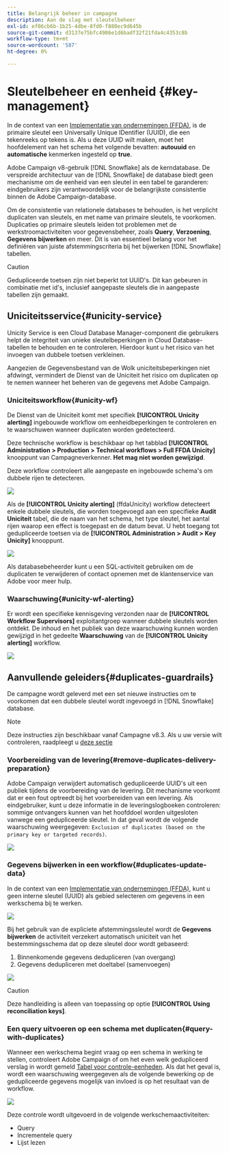 ```yaml
---
title: Belangrijk beheer in campagne
description: Aan de slag met sleutelbeheer
exl-id: ef06cb6b-1b25-4dbe-8fd0-f880ec9d645b
source-git-commit: d3137e75bfc4986e1d6badf32f21fda4c4353c8b
workflow-type: tm+mt
source-wordcount: '587'
ht-degree: 0%

---
```


# Sleutelbeheer en eenheid {#key-management}

In de context van een [Implementatie van ondernemingen (FFDA)](enterprise-deployment.md), is de primaire sleutel een Universally Unique IDentifier (UUID), die een tekenreeks op tekens is. Als u deze UUID wilt maken, moet het hoofdelement van het schema het volgende bevatten: **autouuid** en **automatische** kenmerken ingesteld op **true**.

Adobe Campaign v8-gebruik [!DNL Snowflake] als de kerndatabase. De verspreide architectuur van de [!DNL Snowflake] de database biedt geen mechanisme om de eenheid van een sleutel in een tabel te garanderen: eindgebruikers zijn verantwoordelijk voor de belangrijkste consistentie binnen de Adobe Campaign-database.

Om de consistentie van relationele databases te behouden, is het verplicht duplicaten van sleutels, en met name van primaire sleutels, te voorkomen. Duplicaties op primaire sleutels leiden tot problemen met de werkstroomactiviteiten voor gegevensbeheer, zoals **Query**, **Verzoening**, **Gegevens bijwerken** en meer. Dit is van essentieel belang voor het definiëren van juiste afstemmingscriteria bij het bijwerken [!DNL Snowflake] tabellen.


>[!CAUTION]
>
>Gedupliceerde toetsen zijn niet beperkt tot UUID&#39;s. Dit kan gebeuren in combinatie met id&#39;s, inclusief aangepaste sleutels die in aangepaste tabellen zijn gemaakt.


## Uniciteitsservice{#unicity-service}

Unicity Service is een Cloud Database Manager-component die gebruikers helpt de integriteit van unieke sleutelbeperkingen in Cloud Database-tabellen te behouden en te controleren. Hierdoor kunt u het risico van het invoegen van dubbele toetsen verkleinen.

Aangezien de Gegevensbestand van de Wolk uniciteitsbeperkingen niet afdwingt, vermindert de Dienst van de Uniciteit het risico om duplicaten op te nemen wanneer het beheren van de gegevens met Adobe Campaign.

### Uniciteitsworkflow{#unicity-wf}

De Dienst van de Uniciteit komt met specifiek **[!UICONTROL Unicity alerting]** ingebouwde workflow om eenheidbeperkingen te controleren en te waarschuwen wanneer duplicaten worden gedetecteerd.

Deze technische workflow is beschikbaar op het tabblad **[!UICONTROL Administration > Production > Technical workflows > Full FFDA Unicity]** knooppunt van Campagneverkenner. **Het mag niet worden gewijzigd**.

Deze workflow controleert alle aangepaste en ingebouwde schema&#39;s om dubbele rijen te detecteren.

![](assets/unicity-alerting-wf.png)

Als de **[!UICONTROL Unicity alerting]** (ffdaUnicity) workflow detecteert enkele dubbele sleutels, die worden toegevoegd aan een specifieke **Audit Uniciteit** tabel, die de naam van het schema, het type sleutel, het aantal rijen waarop een effect is toegepast en de datum bevat. U hebt toegang tot gedupliceerde toetsen via de **[!UICONTROL Administration > Audit > Key Unicity]** knooppunt.

![](assets/unicity-table.png)

Als databasebeheerder kunt u een SQL-activiteit gebruiken om de duplicaten te verwijderen of contact opnemen met de klantenservice van Adobe voor meer hulp.

### Waarschuwing{#unicity-wf-alerting}

Er wordt een specifieke kennisgeving verzonden naar de **[!UICONTROL Workflow Supervisors]** exploitantgroep wanneer dubbele sleutels worden ontdekt. De inhoud en het publiek van deze waarschuwing kunnen worden gewijzigd in het gedeelte **Waarschuwing** van de **[!UICONTROL Unicity alerting]** workflow.

![](assets/wf-alert-activity.png)


## Aanvullende geleiders{#duplicates-guardrails}

De campagne wordt geleverd met een set nieuwe instructies om te voorkomen dat een dubbele sleutel wordt ingevoegd in [!DNL Snowflake] database.

>[!NOTE]
>
>Deze instructies zijn beschikbaar vanaf Campagne v8.3. Als u uw versie wilt controleren, raadpleegt u [deze sectie](../start/compatibility-matrix.md#how-to-check-your-campaign-version-and-buildversion)

### Voorbereiding van de levering{#remove-duplicates-delivery-preparation}

Adobe Campaign verwijdert automatisch gedupliceerde UUID&#39;s uit een publiek tijdens de voorbereiding van de levering. Dit mechanisme voorkomt dat er een fout optreedt bij het voorbereiden van een levering. Als eindgebruiker, kunt u deze informatie in de leveringslogboeken controleren: sommige ontvangers kunnen van het hoofddoel worden uitgesloten vanwege een gedupliceerde sleutel. In dat geval wordt de volgende waarschuwing weergegeven: `Exclusion of duplicates (based on the primary key or targeted records)`.

![](assets/exclusion-duplicates-log.png)

### Gegevens bijwerken in een workflow{#duplicates-update-data}

In de context van een [Implementatie van ondernemingen (FFDA)](enterprise-deployment.md), kunt u geen interne sleutel (UUID) als gebied selecteren om gegevens in een werkschema bij te werken.

![](assets/update-data-no-internal-key.png)

Bij het gebruik van de expliciete afstemmingssleutel wordt de **Gegevens bijwerken** de activiteit verzekert automatisch uniciteit van het bestemmingsschema dat op deze sleutel door wordt gebaseerd:

1. Binnenkomende gegevens dedupliceren (van overgang)
1. Gegevens dedupliceren met doeltabel (samenvoegen)


![](assets/update-data-deduplicate.png)

>[!CAUTION]
>
>Deze handleiding is alleen van toepassing op optie **[!UICONTROL Using reconciliation keys]**.


### Een query uitvoeren op een schema met duplicaten{#query-with-duplicates}

Wanneer een werkschema begint vraag op een schema in werking te stellen, controleert Adobe Campaign of om het even welk gedupliceerd verslag in wordt gemeld [Tabel voor controle-eenheden](#unicity-wf). Als dat het geval is, wordt een waarschuwing weergegeven als de volgende bewerking op de gedupliceerde gegevens mogelijk van invloed is op het resultaat van de workflow.

![](assets/query-with-duplicates.png)

Deze controle wordt uitgevoerd in de volgende werkschemaactiviteiten:

* Query
* Incrementele query
* Lijst lezen